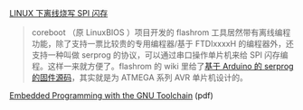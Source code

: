 [LINUX 下离线烧写 SPI 闪存](http://blog.dword1511.info/?p=4107)

> coreboot （原 LinuxBIOS ）项目开发的 flashrom 工具居然带有离线编程功能，除了支持一票比较贵的专用编程器/基于 FTDIxxxxH 的编程器外，还支持一种叫做 serprog 的协议，可以通过串口操作单片机来给 SPI 闪存编程。这样一来就方便了。flashrom 的 wiki 里给了[基于 Arduino 的 serprog 的固件源码](http://www.flashrom.org/Serprog#Arduino_flasher_by_GNUtoo)，其实就是为 ATMEGA 系列 AVR 单片机设计的。


[Embedded Programming with the GNU Toolchain](http://www.bravegnu.org/gnu-eprog-dist.pdf) (pdf)

